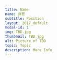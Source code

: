 ```yaml
---
title: Name
name: 非哥
subtitle: Position
layout: 2017_default
modal-id: 1
img: TBD.jpg
thumbnail: TBD.jpg
alt: Picture of TBD
topic: Topic
description: More Info
---
```

